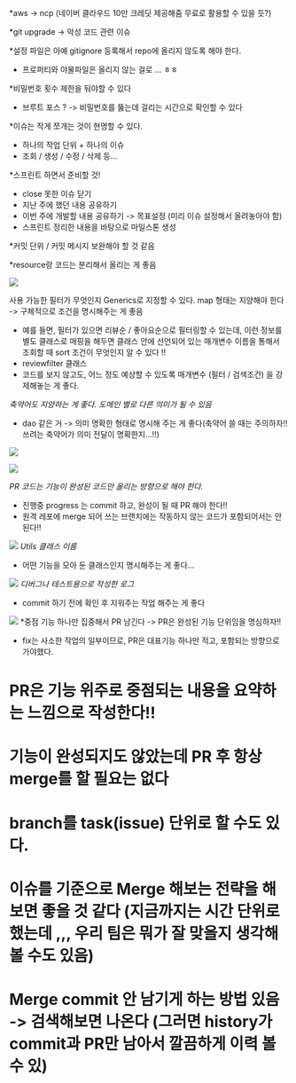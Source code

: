 *aws -> ncp (네이버 클라우드 10만 크레딧 제공해줌 무료로 활용할 수 있을 듯?)

*git upgrade -> 악성 코드 관련 이슈

*설정 파일은 아예 gitignore 등록해서 repo에 올리지 않도록 해야 한다.
 - 프로퍼티와 야물파일은 올리지 않는 걸로 ... ㅎㅎ

*비밀번호 횟수 제한을 둬야할 수 있다
 - 브루트 포스 ? -> 비밀번호를 뚫는데 걸리는 시간으로 확인할 수 있다

*이슈는 작게 쪼개는 것이 현명할 수 있다.
 - 하나의 작업 단위 + 하나의 이슈
  - 조회 / 생성 / 수정 / 삭제 등...

*스프린트 하면서 준비할 것!
 - close 못한 이슈 닫기
 - 지난 주에 했던 내용 공유하기
 - 이번 주에 개발할 내용 공유하기 -> 목표설정 (미리 이슈 설정해서 올려놓아야 함)
 - 스프린트 정리한 내용을 바탕으로 마일스톤 생성


*커밋 단위 / 커밋 메시지 보완해야 할 것 같음

*resource랑 코드는 분리해서 올리는 게 좋음

![](../image/Pasted%20image%2020240523200055.png)

사용 가능한 필터가 무엇인지 Generics로 지정할 수 있다. map 형태는 지양해야 한다 -> 구체적으로 조건을 명시해주는 게 좋음
- 예를 들면, 필터가 있으면 리뷰순 / 좋아요순으로 필터링할 수 있는데, 이런 정보를 별도 클래스로 매핑을 해두면 클래스 안에 선언되어 있는 매개변수 이름을 통해서 조회할 때 sort 조건이 무엇인지 알 수 있다 !!
- reviewfilter 클래스
- 코드를 보지 않고도, 어느 정도 예상할 수 있도록 매개변수 (필터 / 검색조건) 을 강제해놓는 게 좋다.


*축약어도 지양하는 게 좋다. 도메인 별로 다른 의미가 될 수 있음*
- dao 같은 거 -> 의미 명확한 형태로 명시해 주는 게 좋다(축약어 쓸 때는 주의하자!! 쓰려는 축약어가 의미 전달이 명확한지...!!)

![](../image/Pasted%20image%2020240523201505.png)

![](../image/Pasted%20image%2020240523201610.png)

*PR 코드는 기능이 완성된 코드만 올리는 방향으로 해야 한다.*
- 진행중 progress 는 commit 하고, 완성이 될 때 PR 해야 한다!!
- 원격 레포에 merge 되어 쓰는 브랜치에는 작동하지 않는 코드가 포함되어서는 안된다!!


![](../image/Pasted%20image%2020240523202116.png)
*Utils 클래스 이름*
- 어떤 기능을 모아 둔 클래스인지 명시해주는 게 좋다...


![](../image/Pasted%20image%2020240523202205.png)
*디버그나 테스트용으로 작성한 로그*
- commit 하기 전에 확인 후 지워주는 작업 해주는 게 좋다


![](../image/Pasted%20image%2020240523202510.png)
*중점 기능 하나만 집중해서 PR 남긴다 -> PR은 완성된 기능 단위임을 명심하자!!
- fix는 사소한 작업의 일부이므로, PR은 대표기능 하나만 적고, 포함되는 방향으로 가야했다.


# PR은 기능 위주로 중점되는 내용을 요약하는 느낌으로 작성한다!!


# 기능이 완성되지도 않았는데 PR 후 항상 merge를 할 필요는 없다


# branch를 task(issue) 단위로 할 수도 있다.



# 이슈를 기준으로 Merge 해보는 전략을 해보면 좋을 것 같다 (지금까지는 시간 단위로 했는데 ,,, 우리 팀은 뭐가 잘 맞을지 생각해볼 수도 있음)



# Merge commit 안 남기게 하는 방법 있음 -> 검색해보면 나온다 (그러면 history가 commit과 PR만 남아서 깔끔하게 이력 볼 수 있)
